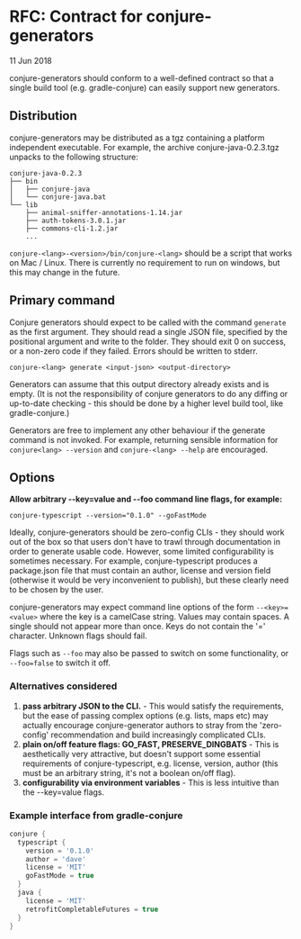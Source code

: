 # RFC: Contract for conjure-generators

11 Jun 2018

conjure-generators should conform to a well-defined contract so that a single build tool (e.g. gradle-conjure) can easily support new generators.

## Distribution

conjure-generators may be distributed as a tgz containing a platform independent executable. For example, the archive conjure-java-0.2.3.tgz unpacks to the following structure:

```
conjure-java-0.2.3
├── bin
│   ├── conjure-java
│   └── conjure-java.bat
└── lib
    ├── animal-sniffer-annotations-1.14.jar
    ├── auth-tokens-3.0.1.jar
    ├── commons-cli-1.2.jar
    ...
```

`conjure-<lang>-<version>/bin/conjure-<lang>` should be a script that works on Mac / Linux. There is currently no requirement to run on windows, but this may change in the future.

## Primary command

Conjure generators should expect to be called with the command `generate` as the first argument. They should read a single JSON file, specified by the positional argument <input-json> and write to the <ouput-directory> folder. They should exit 0 on success, or a non-zero code if they failed.  Errors should be written to stderr.

```
conjure-<lang> generate <input-json> <output-directory>
```

Generators can assume that this output directory already exists and is empty. (It is not the responsibility of conjure generators to do any diffing or up-to-date checking - this should be done by a higher level build tool, like gradle-conjure.)

Generators are free to implement any other behaviour if the generate command is not invoked. For example, returning sensible information for  `conjure<lang> --version` and `conjure-<lang> --help` are encouraged.

## Options

**Allow arbitrary --key=value and --foo command line flags, for example:**

```
conjure-typescript --version="0.1.0" --goFastMode
```

Ideally, conjure-generators should be zero-config CLIs - they should work out of the box so that users don't have to trawl through documentation in order to generate usable code.  However, some limited configurability is sometimes necessary.  For example, conjure-typescript produces a package.json file that must contain an author, license and version field (otherwise it would be very inconvenient to publish), but these clearly need to be chosen by the user.

conjure-generators may expect command line options of the form `--<key>=<value>` where the key is a camelCase string. Values may contain spaces. A single <key> should not appear more than once. Keys do not contain the '=' character. Unknown flags should fail.

Flags such as `--foo` may also be passed to switch on some functionality, or `--foo=false` to switch it off.

### Alternatives considered

1. **pass arbitrary JSON to the CLI.** - This would satisfy the requirements, but the ease of passing complex options (e.g. lists, maps etc) may actually encourage conjure-generator authors to stray from the 'zero-config' recommendation and build increasingly complicated CLIs.
2. **plain on/off feature flags: GO_FAST, PRESERVE_DINGBATS** - This is aesthetically very attractive, but doesn't support some essential requirements of conjure-typescript, e.g. license, version, author (this must be an arbitrary string, it's not a boolean on/off flag).
3. **configurability via environment variables** - This is less intuitive than the --key=value flags.

### Example interface from gradle-conjure

```gradle
conjure {
  typescript {
    version = '0.1.0'
    author = 'dave'
    license = 'MIT'
    goFastMode = true
  }
  java {
    license = 'MIT'
    retrofitCompletableFutures = true
  }
}
```
